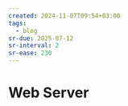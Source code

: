 ```yaml
---
created: 2024-11-07T09:54+03:00
tags:
  - blog
sr-due: 2025-07-12
sr-interval: 2
sr-ease: 230
---
```


# Web Server
